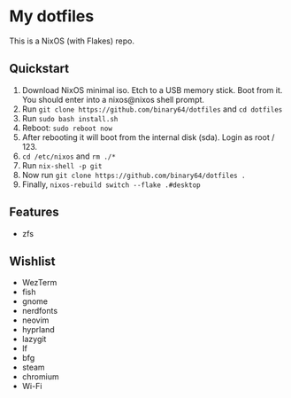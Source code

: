 # My dotfiles

This is a NixOS (with Flakes) repo.

## Quickstart

1. Download NixOS minimal iso. Etch to a USB memory stick. Boot from it. You should enter into a nixos@nixos shell prompt.
2. Run `git clone https://github.com/binary64/dotfiles` and `cd dotfiles`
3. Run `sudo bash install.sh`
4. Reboot: `sudo reboot now`
5. After rebooting it will boot from the internal disk (sda). Login as root / 123.
6. `cd /etc/nixos` and `rm ./*`
7. Run `nix-shell -p git`
8. Now run `git clone https://github.com/binary64/dotfiles .`
9. Finally, `nixos-rebuild switch --flake .#desktop`

## Features

- zfs

## Wishlist

- WezTerm
- fish
- gnome
- nerdfonts
- neovim
- hyprland
- lazygit
- lf
- bfg
- steam
- chromium
- Wi-Fi
